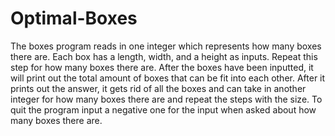 # Optimal-Boxes
The boxes program reads in one integer which represents how many boxes there are. Each box has a length, width, and a height as inputs. Repeat this step for how  many boxes there are. After the boxes have been inputted, it will print out the total amount of boxes that can be fit into each other. After it prints out the answer, it gets rid of all the boxes and can take in another integer for how many boxes there are and repeat the steps with the size. To quit the program input a negative one for the input when asked about how many boxes there are.

